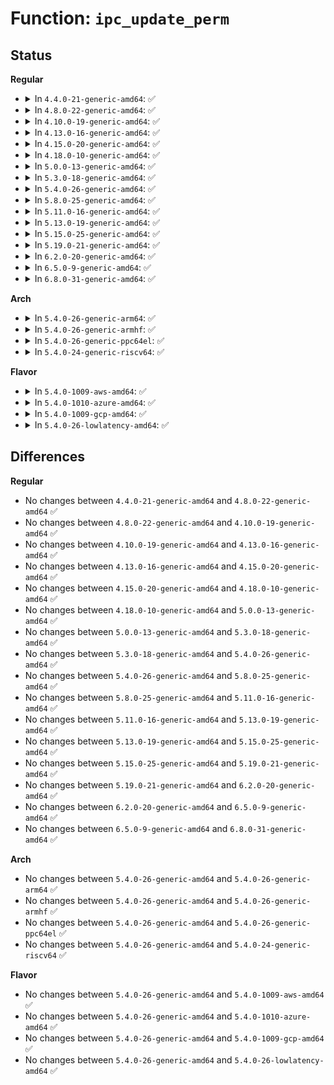 # Function: <code>ipc_update_perm</code>

## Status
<b>Regular</b>
<ul>
<li>
<details>
<summary>In <code>4.4.0-21-generic-amd64</code>: ✅</summary>

```c
int ipc_update_perm(struct ipc64_perm * in, struct kern_ipc_perm * out)
```

```json
{
  "name": "ipc_update_perm",
  "collision_type": "Unique Global",
  "inline_type": "No",
  "funcs": [
    {
      "addr": 18446744071582142928,
      "name": "ipc_update_perm",
      "external": true,
      "loc": "ipc/util.c:654",
      "file": "ipc/util.c",
      "inline": "seen, unknown",
      "caller_inline": [],
      "caller_func": []
    }
  ],
  "symbols": [
    {
      "addr": 18446744071582142928,
      "name": "ipc_update_perm",
      "section": ".text",
      "bind": "STB_GLOBAL",
      "size": 140
    }
  ]
}
```
</details>
</li>
<li>
<details>
<summary>In <code>4.8.0-22-generic-amd64</code>: ✅</summary>

```c
int ipc_update_perm(struct ipc64_perm * in, struct kern_ipc_perm * out)
```

```json
{
  "name": "ipc_update_perm",
  "collision_type": "Unique Global",
  "inline_type": "No",
  "funcs": [
    {
      "addr": 18446744071582358960,
      "name": "ipc_update_perm",
      "external": true,
      "loc": "ipc/util.c:649",
      "file": "ipc/util.c",
      "inline": "seen, unknown",
      "caller_inline": [],
      "caller_func": []
    }
  ],
  "symbols": [
    {
      "addr": 18446744071582358960,
      "name": "ipc_update_perm",
      "section": ".text",
      "bind": "STB_GLOBAL",
      "size": 140
    }
  ]
}
```
</details>
</li>
<li>
<details>
<summary>In <code>4.10.0-19-generic-amd64</code>: ✅</summary>

```c
int ipc_update_perm(struct ipc64_perm * in, struct kern_ipc_perm * out)
```

```json
{
  "name": "ipc_update_perm",
  "collision_type": "Unique Global",
  "inline_type": "No",
  "funcs": [
    {
      "addr": 18446744071582450320,
      "name": "ipc_update_perm",
      "external": true,
      "loc": "ipc/util.c:649",
      "file": "ipc/util.c",
      "inline": "seen, unknown",
      "caller_inline": [],
      "caller_func": []
    }
  ],
  "symbols": [
    {
      "addr": 18446744071582450320,
      "name": "ipc_update_perm",
      "section": ".text",
      "bind": "STB_GLOBAL",
      "size": 140
    }
  ]
}
```
</details>
</li>
<li>
<details>
<summary>In <code>4.13.0-16-generic-amd64</code>: ✅</summary>

```c
int ipc_update_perm(struct ipc64_perm * in, struct kern_ipc_perm * out)
```

```json
{
  "name": "ipc_update_perm",
  "collision_type": "Unique Global",
  "inline_type": "No",
  "funcs": [
    {
      "addr": 18446744071582529120,
      "name": "ipc_update_perm",
      "external": true,
      "loc": "ipc/util.c:593",
      "file": "ipc/util.c",
      "inline": "seen, unknown",
      "caller_inline": [],
      "caller_func": []
    }
  ],
  "symbols": [
    {
      "addr": 18446744071582529120,
      "name": "ipc_update_perm",
      "section": ".text",
      "bind": "STB_GLOBAL",
      "size": 140
    }
  ]
}
```
</details>
</li>
<li>
<details>
<summary>In <code>4.15.0-20-generic-amd64</code>: ✅</summary>

```c
int ipc_update_perm(struct ipc64_perm * in, struct kern_ipc_perm * out)
```

```json
{
  "name": "ipc_update_perm",
  "collision_type": "Unique Global",
  "inline_type": "No",
  "funcs": [
    {
      "addr": 18446744071582677712,
      "name": "ipc_update_perm",
      "external": true,
      "loc": "ipc/util.c:659",
      "file": "ipc/util.c",
      "inline": "seen, unknown",
      "caller_inline": [],
      "caller_func": [
        "ipc/msg.c:msgctl_down",
        "ipc/sem.c:semctl_down",
        "ipc/shm.c:shmctl_down"
      ]
    }
  ],
  "symbols": [
    {
      "addr": 18446744071582677712,
      "name": "ipc_update_perm",
      "section": ".text",
      "bind": "STB_GLOBAL",
      "size": 140
    }
  ]
}
```
</details>
</li>
<li>
<details>
<summary>In <code>4.18.0-10-generic-amd64</code>: ✅</summary>

```c
int ipc_update_perm(struct ipc64_perm * in, struct kern_ipc_perm * out)
```

```json
{
  "name": "ipc_update_perm",
  "collision_type": "Unique Global",
  "inline_type": "No",
  "funcs": [
    {
      "addr": 18446744071582871216,
      "name": "ipc_update_perm",
      "external": true,
      "loc": "ipc/util.c:663",
      "file": "ipc/util.c",
      "inline": "seen, unknown",
      "caller_inline": [],
      "caller_func": [
        "ipc/msg.c:msgctl_down",
        "ipc/sem.c:semctl_down",
        "ipc/shm.c:shmctl_down"
      ]
    }
  ],
  "symbols": [
    {
      "addr": 18446744071582871216,
      "name": "ipc_update_perm",
      "section": ".text",
      "bind": "STB_GLOBAL",
      "size": 140
    }
  ]
}
```
</details>
</li>
<li>
<details>
<summary>In <code>5.0.0-13-generic-amd64</code>: ✅</summary>

```c
int ipc_update_perm(struct ipc64_perm * in, struct kern_ipc_perm * out)
```

```json
{
  "name": "ipc_update_perm",
  "collision_type": "Unique Global",
  "inline_type": "No",
  "funcs": [
    {
      "addr": 18446744071582979264,
      "name": "ipc_update_perm",
      "external": true,
      "loc": "ipc/util.c:624",
      "file": "ipc/util.c",
      "inline": "seen, unknown",
      "caller_inline": [],
      "caller_func": [
        "ipc/msg.c:msgctl_down",
        "ipc/sem.c:semctl_down",
        "ipc/shm.c:shmctl_down"
      ]
    }
  ],
  "symbols": [
    {
      "addr": 18446744071582979264,
      "name": "ipc_update_perm",
      "section": ".text",
      "bind": "STB_GLOBAL",
      "size": 140
    }
  ]
}
```
</details>
</li>
<li>
<details>
<summary>In <code>5.3.0-18-generic-amd64</code>: ✅</summary>

```c
int ipc_update_perm(struct ipc64_perm * in, struct kern_ipc_perm * out)
```

```json
{
  "name": "ipc_update_perm",
  "collision_type": "Unique Global",
  "inline_type": "No",
  "funcs": [
    {
      "addr": 18446744071583160192,
      "name": "ipc_update_perm",
      "external": true,
      "loc": "ipc/util.c:653",
      "file": "ipc/util.c",
      "inline": "seen, unknown",
      "caller_inline": [],
      "caller_func": [
        "ipc/msg.c:msgctl_down",
        "ipc/sem.c:semctl_down",
        "ipc/shm.c:shmctl_down"
      ]
    }
  ],
  "symbols": [
    {
      "addr": 18446744071583160192,
      "name": "ipc_update_perm",
      "section": ".text",
      "bind": "STB_GLOBAL",
      "size": 140
    }
  ]
}
```
</details>
</li>
<li>
<details>
<summary>In <code>5.4.0-26-generic-amd64</code>: ✅</summary>

```c
int ipc_update_perm(struct ipc64_perm * in, struct kern_ipc_perm * out)
```

```json
{
  "name": "ipc_update_perm",
  "collision_type": "Unique Global",
  "inline_type": "No",
  "funcs": [
    {
      "addr": 18446744071583266256,
      "name": "ipc_update_perm",
      "external": true,
      "loc": "ipc/util.c:653",
      "file": "ipc/util.c",
      "inline": "seen, unknown",
      "caller_inline": [],
      "caller_func": [
        "ipc/msg.c:msgctl_down",
        "ipc/sem.c:semctl_down",
        "ipc/shm.c:shmctl_down"
      ]
    }
  ],
  "symbols": [
    {
      "addr": 18446744071583266256,
      "name": "ipc_update_perm",
      "section": ".text",
      "bind": "STB_GLOBAL",
      "size": 140
    }
  ]
}
```
</details>
</li>
<li>
<details>
<summary>In <code>5.8.0-25-generic-amd64</code>: ✅</summary>

```c
int ipc_update_perm(struct ipc64_perm * in, struct kern_ipc_perm * out)
```

```json
{
  "name": "ipc_update_perm",
  "collision_type": "Unique Global",
  "inline_type": "No",
  "funcs": [
    {
      "addr": 18446744071583593936,
      "name": "ipc_update_perm",
      "external": true,
      "loc": "ipc/util.c:653",
      "file": "ipc/util.c",
      "inline": "seen, unknown",
      "caller_inline": [],
      "caller_func": [
        "ipc/msg.c:msgctl_down",
        "ipc/sem.c:semctl_down",
        "ipc/shm.c:shmctl_down"
      ]
    }
  ],
  "symbols": [
    {
      "addr": 18446744071583593936,
      "name": "ipc_update_perm",
      "section": ".text",
      "bind": "STB_GLOBAL",
      "size": 140
    }
  ]
}
```
</details>
</li>
<li>
<details>
<summary>In <code>5.11.0-16-generic-amd64</code>: ✅</summary>

```c
int ipc_update_perm(struct ipc64_perm * in, struct kern_ipc_perm * out)
```

```json
{
  "name": "ipc_update_perm",
  "collision_type": "Unique Global",
  "inline_type": "No",
  "funcs": [
    {
      "addr": 18446744071583714288,
      "name": "ipc_update_perm",
      "external": true,
      "loc": "ipc/util.c:653",
      "file": "ipc/util.c",
      "inline": "seen, unknown",
      "caller_inline": [],
      "caller_func": [
        "ipc/msg.c:msgctl_down",
        "ipc/sem.c:semctl_down",
        "ipc/shm.c:shmctl_down"
      ]
    }
  ],
  "symbols": [
    {
      "addr": 18446744071583714288,
      "name": "ipc_update_perm",
      "section": ".text",
      "bind": "STB_GLOBAL",
      "size": 140
    }
  ]
}
```
</details>
</li>
<li>
<details>
<summary>In <code>5.13.0-19-generic-amd64</code>: ✅</summary>

```c
int ipc_update_perm(struct ipc64_perm * in, struct kern_ipc_perm * out)
```

```json
{
  "name": "ipc_update_perm",
  "collision_type": "Unique Global",
  "inline_type": "No",
  "funcs": [
    {
      "addr": 18446744071583738800,
      "name": "ipc_update_perm",
      "external": true,
      "loc": "ipc/util.c:653",
      "file": "ipc/util.c",
      "inline": "seen, unknown",
      "caller_inline": [],
      "caller_func": [
        "ipc/msg.c:msgctl_down",
        "ipc/sem.c:semctl_down",
        "ipc/shm.c:shmctl_down"
      ]
    }
  ],
  "symbols": [
    {
      "addr": 18446744071583738800,
      "name": "ipc_update_perm",
      "section": ".text",
      "bind": "STB_GLOBAL",
      "size": 140
    }
  ]
}
```
</details>
</li>
<li>
<details>
<summary>In <code>5.15.0-25-generic-amd64</code>: ✅</summary>

```c
int ipc_update_perm(struct ipc64_perm * in, struct kern_ipc_perm * out)
```

```json
{
  "name": "ipc_update_perm",
  "collision_type": "Unique Global",
  "inline_type": "No",
  "funcs": [
    {
      "addr": 18446744071584100512,
      "name": "ipc_update_perm",
      "external": true,
      "loc": "ipc/util.c:687",
      "file": "ipc/util.c",
      "inline": "seen, unknown",
      "caller_inline": [],
      "caller_func": [
        "ipc/msg.c:msgctl_down",
        "ipc/sem.c:semctl_down",
        "ipc/shm.c:shmctl_down"
      ]
    }
  ],
  "symbols": [
    {
      "addr": 18446744071584100512,
      "name": "ipc_update_perm",
      "section": ".text",
      "bind": "STB_GLOBAL",
      "size": 140
    }
  ]
}
```
</details>
</li>
<li>
<details>
<summary>In <code>5.19.0-21-generic-amd64</code>: ✅</summary>

```c
int ipc_update_perm(struct ipc64_perm * in, struct kern_ipc_perm * out)
```

```json
{
  "name": "ipc_update_perm",
  "collision_type": "Unique Global",
  "inline_type": "No",
  "funcs": [
    {
      "addr": 18446744071584696032,
      "name": "ipc_update_perm",
      "external": true,
      "loc": "ipc/util.c:687",
      "file": "ipc/util.c",
      "inline": "seen, unknown",
      "caller_inline": [],
      "caller_func": [
        "ipc/msg.c:msgctl_down",
        "ipc/sem.c:semctl_down",
        "ipc/shm.c:shmctl_down"
      ]
    }
  ],
  "symbols": [
    {
      "addr": 18446744071584696032,
      "name": "ipc_update_perm",
      "section": ".text",
      "bind": "STB_GLOBAL",
      "size": 150
    }
  ]
}
```
</details>
</li>
<li>
<details>
<summary>In <code>6.2.0-20-generic-amd64</code>: ✅</summary>

```c
int ipc_update_perm(struct ipc64_perm * in, struct kern_ipc_perm * out)
```

```json
{
  "name": "ipc_update_perm",
  "collision_type": "Unique Global",
  "inline_type": "No",
  "funcs": [
    {
      "addr": 18446744071585387344,
      "name": "ipc_update_perm",
      "external": true,
      "loc": "ipc/util.c:687",
      "file": "ipc/util.c",
      "inline": "seen, unknown",
      "caller_inline": [],
      "caller_func": [
        "ipc/msg.c:msgctl_down",
        "ipc/sem.c:semctl_down",
        "ipc/shm.c:shmctl_down"
      ]
    }
  ],
  "symbols": [
    {
      "addr": 18446744071585387344,
      "name": "ipc_update_perm",
      "section": ".text",
      "bind": "STB_GLOBAL",
      "size": 150
    }
  ]
}
```
</details>
</li>
<li>
<details>
<summary>In <code>6.5.0-9-generic-amd64</code>: ✅</summary>

```c
int ipc_update_perm(struct ipc64_perm * in, struct kern_ipc_perm * out)
```

```json
{
  "name": "ipc_update_perm",
  "collision_type": "Unique Global",
  "inline_type": "No",
  "funcs": [
    {
      "addr": 18446744071585618032,
      "name": "ipc_update_perm",
      "external": true,
      "loc": "ipc/util.c:687",
      "file": "ipc/util.c",
      "inline": "seen, unknown",
      "caller_inline": [],
      "caller_func": [
        "ipc/msg.c:msgctl_down",
        "ipc/sem.c:semctl_down",
        "ipc/shm.c:shmctl_down"
      ]
    }
  ],
  "symbols": [
    {
      "addr": 18446744071585618032,
      "name": "ipc_update_perm",
      "section": ".text",
      "bind": "STB_GLOBAL",
      "size": 150
    }
  ]
}
```
</details>
</li>
<li>
<details>
<summary>In <code>6.8.0-31-generic-amd64</code>: ✅</summary>

```c
int ipc_update_perm(struct ipc64_perm * in, struct kern_ipc_perm * out)
```

```json
{
  "name": "ipc_update_perm",
  "collision_type": "Unique Global",
  "inline_type": "No",
  "funcs": [
    {
      "addr": 18446744071585864752,
      "name": "ipc_update_perm",
      "external": true,
      "loc": "ipc/util.c:687",
      "file": "ipc/util.c",
      "inline": "seen, unknown",
      "caller_inline": [],
      "caller_func": [
        "ipc/msg.c:msgctl_down",
        "ipc/sem.c:semctl_down",
        "ipc/shm.c:shmctl_down"
      ]
    }
  ],
  "symbols": [
    {
      "addr": 18446744071585864752,
      "name": "ipc_update_perm",
      "section": ".text",
      "bind": "STB_GLOBAL",
      "size": 150
    }
  ]
}
```
</details>
</li>
</ul>
<b>Arch</b>
<ul>
<li>
<details>
<summary>In <code>5.4.0-26-generic-arm64</code>: ✅</summary>

```c
int ipc_update_perm(struct ipc64_perm * in, struct kern_ipc_perm * out)
```

```json
{
  "name": "ipc_update_perm",
  "collision_type": "Unique Global",
  "inline_type": "No",
  "funcs": [
    {
      "addr": 18446603336494996976,
      "name": "ipc_update_perm",
      "external": true,
      "loc": "ipc/util.c:653",
      "file": "ipc/util.c",
      "inline": "seen, unknown",
      "caller_inline": [],
      "caller_func": [
        "ipc/msg.c:msgctl_down",
        "ipc/sem.c:semctl_down",
        "ipc/shm.c:shmctl_down"
      ]
    }
  ],
  "symbols": [
    {
      "addr": 18446603336494996976,
      "name": "ipc_update_perm",
      "section": ".text",
      "bind": "STB_GLOBAL",
      "size": 140
    }
  ]
}
```
</details>
</li>
<li>
<details>
<summary>In <code>5.4.0-26-generic-armhf</code>: ✅</summary>

```c
int ipc_update_perm(struct ipc64_perm * in, struct kern_ipc_perm * out)
```

```json
{
  "name": "ipc_update_perm",
  "collision_type": "Unique Global",
  "inline_type": "No",
  "funcs": [
    {
      "addr": 3228410456,
      "name": "ipc_update_perm",
      "external": true,
      "loc": "ipc/util.c:653",
      "file": "ipc/util.c",
      "inline": "seen, unknown",
      "caller_inline": [],
      "caller_func": [
        "ipc/msg.c:msgctl_down",
        "ipc/sem.c:ksys_semctl",
        "ipc/shm.c:ksys_shmctl"
      ]
    }
  ],
  "symbols": [
    {
      "addr": 3228410456,
      "name": "ipc_update_perm",
      "section": ".text",
      "bind": "STB_GLOBAL",
      "size": 164
    }
  ]
}
```
</details>
</li>
<li>
<details>
<summary>In <code>5.4.0-26-generic-ppc64el</code>: ✅</summary>

```c
int ipc_update_perm(struct ipc64_perm * in, struct kern_ipc_perm * out)
```

```json
{
  "name": "ipc_update_perm",
  "collision_type": "Unique Global",
  "inline_type": "No",
  "funcs": [
    {
      "addr": 13835058055288877632,
      "name": "ipc_update_perm",
      "external": true,
      "loc": "ipc/util.c:653",
      "file": "ipc/util.c",
      "inline": "seen, unknown",
      "caller_inline": [],
      "caller_func": [
        "ipc/msg.c:msgctl_down",
        "ipc/sem.c:semctl_down",
        "ipc/shm.c:shmctl_down"
      ]
    }
  ],
  "symbols": [
    {
      "addr": 13835058055288877632,
      "name": "ipc_update_perm",
      "section": ".text",
      "bind": "STB_GLOBAL",
      "size": 184
    }
  ]
}
```
</details>
</li>
<li>
<details>
<summary>In <code>5.4.0-24-generic-riscv64</code>: ✅</summary>

```c
int ipc_update_perm(struct ipc64_perm * in, struct kern_ipc_perm * out)
```

```json
{
  "name": "ipc_update_perm",
  "collision_type": "Unique Global",
  "inline_type": "No",
  "funcs": [
    {
      "addr": 18446743936274290118,
      "name": "ipc_update_perm",
      "external": true,
      "loc": "ipc/util.c:653",
      "file": "ipc/util.c",
      "inline": "seen, unknown",
      "caller_inline": [],
      "caller_func": [
        "ipc/msg.c:msgctl_down",
        "ipc/sem.c:__se_sys_semctl"
      ]
    }
  ],
  "symbols": [
    {
      "addr": 18446743936274290118,
      "name": "ipc_update_perm",
      "section": ".text",
      "bind": "STB_GLOBAL",
      "size": 132
    }
  ]
}
```
</details>
</li>
</ul>
<b>Flavor</b>
<ul>
<li>
<details>
<summary>In <code>5.4.0-1009-aws-amd64</code>: ✅</summary>

```c
int ipc_update_perm(struct ipc64_perm * in, struct kern_ipc_perm * out)
```

```json
{
  "name": "ipc_update_perm",
  "collision_type": "Unique Global",
  "inline_type": "No",
  "funcs": [
    {
      "addr": 18446744071583234992,
      "name": "ipc_update_perm",
      "external": true,
      "loc": "ipc/util.c:653",
      "file": "ipc/util.c",
      "inline": "seen, unknown",
      "caller_inline": [],
      "caller_func": [
        "ipc/msg.c:msgctl_down",
        "ipc/sem.c:semctl_down",
        "ipc/shm.c:shmctl_down"
      ]
    }
  ],
  "symbols": [
    {
      "addr": 18446744071583234992,
      "name": "ipc_update_perm",
      "section": ".text",
      "bind": "STB_GLOBAL",
      "size": 140
    }
  ]
}
```
</details>
</li>
<li>
<details>
<summary>In <code>5.4.0-1010-azure-amd64</code>: ✅</summary>

```c
int ipc_update_perm(struct ipc64_perm * in, struct kern_ipc_perm * out)
```

```json
{
  "name": "ipc_update_perm",
  "collision_type": "Unique Global",
  "inline_type": "No",
  "funcs": [
    {
      "addr": 18446744071583172144,
      "name": "ipc_update_perm",
      "external": true,
      "loc": "ipc/util.c:653",
      "file": "ipc/util.c",
      "inline": "seen, unknown",
      "caller_inline": [],
      "caller_func": [
        "ipc/msg.c:msgctl_down",
        "ipc/sem.c:semctl_down",
        "ipc/shm.c:shmctl_down"
      ]
    }
  ],
  "symbols": [
    {
      "addr": 18446744071583172144,
      "name": "ipc_update_perm",
      "section": ".text",
      "bind": "STB_GLOBAL",
      "size": 140
    }
  ]
}
```
</details>
</li>
<li>
<details>
<summary>In <code>5.4.0-1009-gcp-amd64</code>: ✅</summary>

```c
int ipc_update_perm(struct ipc64_perm * in, struct kern_ipc_perm * out)
```

```json
{
  "name": "ipc_update_perm",
  "collision_type": "Unique Global",
  "inline_type": "No",
  "funcs": [
    {
      "addr": 18446744071583219024,
      "name": "ipc_update_perm",
      "external": true,
      "loc": "ipc/util.c:653",
      "file": "ipc/util.c",
      "inline": "seen, unknown",
      "caller_inline": [],
      "caller_func": [
        "ipc/msg.c:msgctl_down",
        "ipc/sem.c:semctl_down",
        "ipc/shm.c:shmctl_down"
      ]
    }
  ],
  "symbols": [
    {
      "addr": 18446744071583219024,
      "name": "ipc_update_perm",
      "section": ".text",
      "bind": "STB_GLOBAL",
      "size": 140
    }
  ]
}
```
</details>
</li>
<li>
<details>
<summary>In <code>5.4.0-26-lowlatency-amd64</code>: ✅</summary>

```c
int ipc_update_perm(struct ipc64_perm * in, struct kern_ipc_perm * out)
```

```json
{
  "name": "ipc_update_perm",
  "collision_type": "Unique Global",
  "inline_type": "No",
  "funcs": [
    {
      "addr": 18446744071583313264,
      "name": "ipc_update_perm",
      "external": true,
      "loc": "ipc/util.c:653",
      "file": "ipc/util.c",
      "inline": "seen, unknown",
      "caller_inline": [],
      "caller_func": [
        "ipc/msg.c:msgctl_down",
        "ipc/sem.c:semctl_down",
        "ipc/shm.c:shmctl_down"
      ]
    }
  ],
  "symbols": [
    {
      "addr": 18446744071583313264,
      "name": "ipc_update_perm",
      "section": ".text",
      "bind": "STB_GLOBAL",
      "size": 140
    }
  ]
}
```
</details>
</li>
</ul>

## Differences
<b>Regular</b>
<ul>
<li>
No changes between <code>4.4.0-21-generic-amd64</code> and <code>4.8.0-22-generic-amd64</code> ✅
</li>
<li>
No changes between <code>4.8.0-22-generic-amd64</code> and <code>4.10.0-19-generic-amd64</code> ✅
</li>
<li>
No changes between <code>4.10.0-19-generic-amd64</code> and <code>4.13.0-16-generic-amd64</code> ✅
</li>
<li>
No changes between <code>4.13.0-16-generic-amd64</code> and <code>4.15.0-20-generic-amd64</code> ✅
</li>
<li>
No changes between <code>4.15.0-20-generic-amd64</code> and <code>4.18.0-10-generic-amd64</code> ✅
</li>
<li>
No changes between <code>4.18.0-10-generic-amd64</code> and <code>5.0.0-13-generic-amd64</code> ✅
</li>
<li>
No changes between <code>5.0.0-13-generic-amd64</code> and <code>5.3.0-18-generic-amd64</code> ✅
</li>
<li>
No changes between <code>5.3.0-18-generic-amd64</code> and <code>5.4.0-26-generic-amd64</code> ✅
</li>
<li>
No changes between <code>5.4.0-26-generic-amd64</code> and <code>5.8.0-25-generic-amd64</code> ✅
</li>
<li>
No changes between <code>5.8.0-25-generic-amd64</code> and <code>5.11.0-16-generic-amd64</code> ✅
</li>
<li>
No changes between <code>5.11.0-16-generic-amd64</code> and <code>5.13.0-19-generic-amd64</code> ✅
</li>
<li>
No changes between <code>5.13.0-19-generic-amd64</code> and <code>5.15.0-25-generic-amd64</code> ✅
</li>
<li>
No changes between <code>5.15.0-25-generic-amd64</code> and <code>5.19.0-21-generic-amd64</code> ✅
</li>
<li>
No changes between <code>5.19.0-21-generic-amd64</code> and <code>6.2.0-20-generic-amd64</code> ✅
</li>
<li>
No changes between <code>6.2.0-20-generic-amd64</code> and <code>6.5.0-9-generic-amd64</code> ✅
</li>
<li>
No changes between <code>6.5.0-9-generic-amd64</code> and <code>6.8.0-31-generic-amd64</code> ✅
</li>
</ul>
<b>Arch</b>
<ul>
<li>
No changes between <code>5.4.0-26-generic-amd64</code> and <code>5.4.0-26-generic-arm64</code> ✅
</li>
<li>
No changes between <code>5.4.0-26-generic-amd64</code> and <code>5.4.0-26-generic-armhf</code> ✅
</li>
<li>
No changes between <code>5.4.0-26-generic-amd64</code> and <code>5.4.0-26-generic-ppc64el</code> ✅
</li>
<li>
No changes between <code>5.4.0-26-generic-amd64</code> and <code>5.4.0-24-generic-riscv64</code> ✅
</li>
</ul>
<b>Flavor</b>
<ul>
<li>
No changes between <code>5.4.0-26-generic-amd64</code> and <code>5.4.0-1009-aws-amd64</code> ✅
</li>
<li>
No changes between <code>5.4.0-26-generic-amd64</code> and <code>5.4.0-1010-azure-amd64</code> ✅
</li>
<li>
No changes between <code>5.4.0-26-generic-amd64</code> and <code>5.4.0-1009-gcp-amd64</code> ✅
</li>
<li>
No changes between <code>5.4.0-26-generic-amd64</code> and <code>5.4.0-26-lowlatency-amd64</code> ✅
</li>
</ul>
